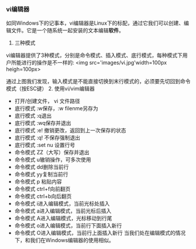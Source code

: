 ###  vi编辑器

如同Windows下的记事本，vi编辑器是Linux下的标配，通过它我们可以创建、编辑文件。它是一个随系统一起安装的文本编辑**软件**。

1. 三种模式

vi编辑器提供了3种模式，分别是命令模式、插入模式、底行模式，每种模式下用户所能进行的操作是不一样的:
<img src='images/vi.jpg'width=100px heigh=100px></img>

通过上图我们发现，输入模式是不能直接切换到末行模式的，必须要先切回到命令模式（按ESC键）
2. 使用vi/vim编辑器
+ 打开/创建文件， vi 文件路径
+  底行模式 :w保存，:w filenme另存为
+  底行模式 :q退出
+  底行模式 :wq保存并退出
+  底行模式 :e! 撤销更改，返回到上一次保存的状态
+  底行模式 :q! 不保存强制退出
+  底行模式 :set nu 设置行号
+  命令模式 ZZ（大写）保存并退出
+   命令模式 u辙销操作，可多次使用
+  命令模式 dd删除当前行
+  命令模式 yy复制当前行
+  命令模式 p 粘贴内容
+  命令模式 ctrl+f向前翻页
+  命令模式 ctrl+b向后翻页
+  命令模式 i进入编辑模式，当前光标处插入
+   命令模式 a进入编辑模式，当前光标后插入
+  命令模式 A进入编辑模式，光标移动到行尾
+   命令模式 o进入编辑模式，当前行下面插入新行
+  命令模式 O进入编辑模式，当前行上面插入新行
当我们处在编辑模式的情况下，和我们在Windows编辑器的使用相似。